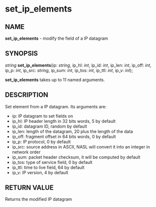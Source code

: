 # set_ip_elements

## NAME

**set_ip_elements** - modify the field of a IP datagram

## SYNOPSIS

*string* **set_ip_elements**(ip: *string*, ip_hl: *int*, ip_id: *int*, ip_len: *int*, ip_off: *int*, ip_p: *int*, ip_src: *string*, ip_sum: *int*, ip_tos: *int*, ip_ttl: *int*, ip_v: *int*);

**set_ip_elements** takes up to 11 named arguments.


## DESCRIPTION

Set element from a IP datagram. Its arguments are:

- ip: IP datagram to set fields on
- ip_hl: IP header length in 32 bits words, 5 by default
- ip_id: datagram ID, random by default
- ip_len: length of the datagram, 20 plus the length of the data
- ip_off: fragment offset in 64 bits words, 0 by default
- ip_p: IP protocol, 0 by default
- ip_src: source address in ASCII, NASL will convert it into an integer in network order
- ip_sum: packet header checksum, it will be computed by default
- ip_tos: type of service field, 0 by default
- ip_ttl: time to live field, 64 by default
- ip_v: IP version, 4 by default

## RETURN VALUE

Returns the modified IP datagram
